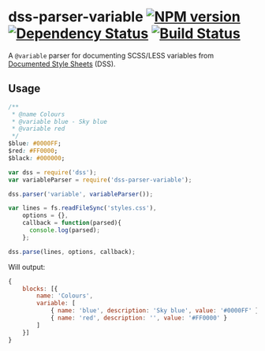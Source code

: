 dss-parser-variable  [![NPM version][npm-image]][npm-url] [![Dependency Status][depstat-image]][depstat-url] [![Build Status][travis-image]][travis-url]
===

A `@variable` parser for documenting SCSS/LESS variables from [Documented Style Sheets][] (DSS).

## Usage

```css
/**
 * @name Colours
 * @variable blue - Sky blue
 * @variable red
 */
$blue: #0000FF;
$red: #FF0000;
$black: #000000;
```

```javascript
var dss = require('dss');
var variableParser = require('dss-parser-variable');

dss.parser('variable', variableParser());

var lines = fs.readFileSync('styles.css'),
    options = {},
    callback = function(parsed){
      console.log(parsed);
    };

dss.parse(lines, options, callback);
```

Will output:

```javascript
{
    blocks: [{
        name: 'Colours',
        variable: [
            { name: 'blue', description: 'Sky blue', value: '#0000FF' },
            { name: 'red', description: '', value: '#FF0000' }
        ]
    }]
}

```

[Documented Style Sheets]:https://github.com/darcyclarke/DSS

[npm-url]: https://npmjs.org/package/dss-parser-variable
[npm-image]: http://img.shields.io/npm/v/dss-parser-variable.svg?style=flat

[depstat-url]: https://david-dm.org/paulwib/dss-parser-variable
[depstat-image]: https://david-dm.org/paulwib/dss-parser-variable.svg?style=flat

[travis-image]: http://img.shields.io/travis/paulwib/dss-parser-variable/master.svg?style=flat
[travis-url]: https://travis-ci.org/paulwib/dss-parser-variable


